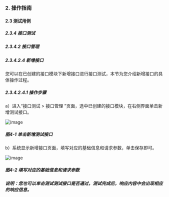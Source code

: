 ### 2. 操作指南

#### 2.3 测试用例

##### 2.3.4 接口测试

##### 2.3.4.2 接口管理

##### 2.3.4.2.4 新增接口

您可以在已创建的接口模块下新增接口进行接口测试，本节为您介绍新增接口的具体操作过程。

##### 2.3.4.2.4.1 操作步骤

a）进入“接口测试 > 接口管理 ”页面，选中已创建的接口模块，在右侧界面单击新增测试接口。

![image](https://user-images.githubusercontent.com/79617492/186814035-2fe3912e-346a-441d-bb8a-f684e957ab1d.png)

##### 图4-1 单击新增测试接口

b）系统显示新增接口页面，填写对应的基础信息和请求参数，单击保存即可。

![image](https://user-images.githubusercontent.com/79617492/186814043-d44ebf8a-65c1-4d4b-b967-add80aab0e6d.png)

##### 图4-2 填写对应的基础信息和请求参数

##### 说明：您也可以单击测试测试接口是否通过，测试完成后，响应内容中会出现相应的响应信息。
